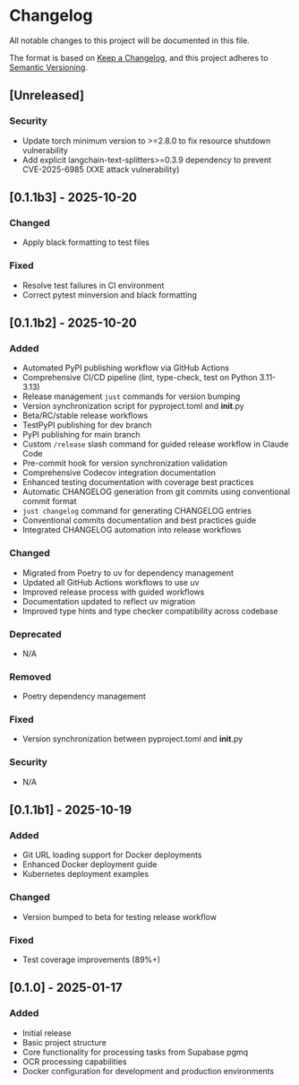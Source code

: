 # Changelog

All notable changes to this project will be documented in this file.

The format is based on [Keep a Changelog](https://keepachangelog.com/en/1.0.0/),
and this project adheres to [Semantic Versioning](https://semver.org/spec/v2.0.0.html).

## [Unreleased]

### Security
- Update torch minimum version to >=2.8.0 to fix resource shutdown vulnerability
- Add explicit langchain-text-splitters>=0.3.9 dependency to prevent CVE-2025-6985 (XXE attack vulnerability)

## [0.1.1b3] - 2025-10-20

### Changed
- Apply black formatting to test files

### Fixed
- Resolve test failures in CI environment
- Correct pytest minversion and black formatting

## [0.1.1b2] - 2025-10-20

### Added
- Automated PyPI publishing workflow via GitHub Actions
- Comprehensive CI/CD pipeline (lint, type-check, test on Python 3.11-3.13)
- Release management `just` commands for version bumping
- Version synchronization script for pyproject.toml and __init__.py
- Beta/RC/stable release workflows
- TestPyPI publishing for dev branch
- PyPI publishing for main branch
- Custom `/release` slash command for guided release workflow in Claude Code
- Pre-commit hook for version synchronization validation
- Comprehensive Codecov integration documentation
- Enhanced testing documentation with coverage best practices
- Automatic CHANGELOG generation from git commits using conventional commit format
- `just changelog` command for generating CHANGELOG entries
- Conventional commits documentation and best practices guide
- Integrated CHANGELOG automation into release workflows

### Changed
- Migrated from Poetry to uv for dependency management
- Updated all GitHub Actions workflows to use uv
- Improved release process with guided workflows
- Documentation updated to reflect uv migration
- Improved type hints and type checker compatibility across codebase

### Deprecated
- N/A

### Removed
- Poetry dependency management

### Fixed
- Version synchronization between pyproject.toml and __init__.py

### Security
- N/A

## [0.1.1b1] - 2025-10-19

### Added
- Git URL loading support for Docker deployments
- Enhanced Docker deployment guide
- Kubernetes deployment examples

### Changed
- Version bumped to beta for testing release workflow

### Fixed
- Test coverage improvements (89%+)

## [0.1.0] - 2025-01-17

### Added
- Initial release
- Basic project structure
- Core functionality for processing tasks from Supabase pgmq
- OCR processing capabilities
- Docker configuration for development and production environments
